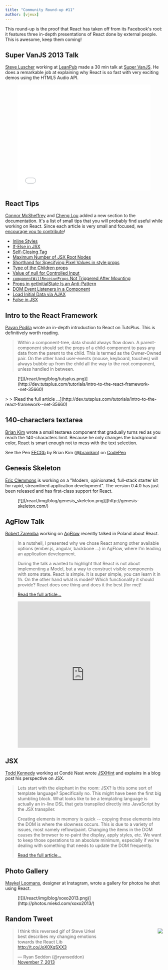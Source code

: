 ```yaml
---
title: "Community Round-up #11"
author: [vjeux]
---
```


This round-up is the proof that React has taken off from its Facebook's root: it features three in-depth presentations of React done by external people. This is awesome, keep them coming!

## Super VanJS 2013 Talk

[Steve Luscher](https://github.com/steveluscher) working at [LeanPub](https://leanpub.com/) made a 30 min talk at [Super VanJS](https://twitter.com/vanjs). He does a remarkable job at explaining why React is so fast with very exciting demos using the HTML5 Audio API.

<figure><iframe width="100%" height="338" src="//www.youtube-nocookie.com/embed/1OeXsL5mr4g" frameborder="0" allowfullscreen></iframe></figure>


## React Tips

[Connor McSheffrey](http://connormcsheffrey.com/) and [Cheng Lou](https://github.com/chenglou) added a new section to the documentation. It's a list of small tips that you will probably find useful while working on React. Since each article is very small and focused, we [encourage you to contribute](/react/tips/introduction.html)!

- [Inline Styles](/react/tips/inline-styles.html)
- [If-Else in JSX](/react/tips/if-else-in-JSX.html)
- [Self-Closing Tag](/react/tips/self-closing-tag.html)
- [Maximum Number of JSX Root Nodes](/react/tips/maximum-number-of-jsx-root-nodes.html)
- [Shorthand for Specifying Pixel Values in style props](/react/tips/style-props-value-px.html)
- [Type of the Children props](/react/tips/children-props-type.html)
- [Value of null for Controlled Input](/react/tips/controlled-input-null-value.html)
- [`componentWillReceiveProps` Not Triggered After Mounting](/react/tips/componentWillReceiveProps-not-triggered-after-mounting.html)
- [Props in getInitialState Is an Anti-Pattern](/react/tips/props-in-getInitialState-as-anti-pattern.html)
- [DOM Event Listeners in a Component](/react/tips/dom-event-listeners.html)
- [Load Initial Data via AJAX](/react/tips/initial-ajax.html)
- [False in JSX](/react/tips/false-in-jsx.html)


## Intro to the React Framework

[Pavan Podila](http://blog.pixelingene.com/) wrote an in-depth introduction to React on TutsPlus. This is definitively worth reading.

> Within a component-tree, data should always flow down. A parent-component should set the props of a child-component to pass any data from the parent to the child. This is termed as the Owner-Owned pair. On the other hand user-events (mouse, keyboard, touches) will always bubble up from the child all the way to the root component, unless handled in between.
<figure>[![](/react/img/blog/tutsplus.png)](http://dev.tutsplus.com/tutorials/intro-to-the-react-framework--net-35660)</figure>
>
> [Read the full article ...](http://dev.tutsplus.com/tutorials/intro-to-the-react-framework--net-35660)


## 140-characters textarea

[Brian Kim](https://github.com/brainkim) wrote a small textarea component that gradually turns red as you reach the 140-characters limit. Because he only changes the background color, React is smart enough not to mess with the text selection.

<p data-height="178" data-theme-id="0" data-slug-hash="FECGb" data-user="brainkim" data-default-tab="result" class='codepen'>See the Pen <a href='http://codepen.io/brainkim/pen/FECGb'>FECGb</a> by Brian Kim (<a href='http://codepen.io/brainkim'>@brainkim</a>) on <a href='http://codepen.io'>CodePen</a></p>
<script async src="//codepen.io/assets/embed/ei.js"></script>


## Genesis Skeleton

[Eric Clemmons](https://ericclemmons.github.io/) is working on a "Modern, opinionated, full-stack starter kit for rapid, streamlined application development". The version 0.4.0 has just been released and has first-class support for React.
<figure>[![](/react/img/blog/genesis_skeleton.png)](http://genesis-skeleton.com/)</figure>


## AgFlow Talk

[Robert Zaremba](http://rz.scale-it.pl/) working on [AgFlow](http://www.agflow.com/) recently talked in Poland about React.

> In a nutshell, I presented why we chose React among other available options (ember.js, angular, backbone ...) in AgFlow, where I’m leading an application development.
>
> During the talk a wanted to highlight that React is not about implementing a Model, but a way to construct visible components with some state. React is simple. It is super simple, you can learn it in 1h. On the other hand what is model? Which functionality it should provide? React does one thing and does it the best (for me)!
>
> [Read the full article...](http://rz.scale-it.pl/2013/10/20/frontend_components_in_react.html)

<figure><iframe src="https://docs.google.com/presentation/d/1JSFbjCuuexwOHCeHWBMNRIJdyfD2Z0ZQwX65WOWkfaI/embed?start=false" frameborder="0" width="100%" height="468" allowfullscreen="true" mozallowfullscreen="true" webkitallowfullscreen="true"> </iframe></figure>


## JSX

[Todd Kennedy](http://tck.io/) working at Cond&eacute; Nast wrote [JSXHint](https://github.com/CondeNast/JSXHint) and explains in a blog post his perspective on JSX.

> Lets start with the elephant in the room: JSX?
> Is this some sort of template language? Specifically no. This might have been the first big stumbling block. What looks like to be a templating language is actually an in-line DSL that gets transpiled directly into JavaScript by the JSX transpiler.
>
> Creating elements in memory is quick -- copying those elements into the DOM is where the slowness occurs. This is due to a variety of issues, most namely reflow/paint. Changing the items in the DOM causes the browser to re-paint the display, apply styles, etc. We want to keep those operations to an absolute minimum, especially if we're dealing with something that needs to update the DOM frequently.
>
> [Read the full article...](http://tck.io/posts/jsxhint_and_react.html)


## Photo Gallery

[Maykel Loomans](http://miekd.com/), designer at Instagram, wrote a gallery for photos he shot using React.
<figure>[![](/react/img/blog/xoxo2013.png)](http://photos.miekd.com/xoxo2013/)</figure>


## Random Tweet

<img src="/react/img/blog/steve_reverse.gif" style="float: right;" />
<div style="width: 320px;"><blockquote class="twitter-tweet"><p>I think this reversed gif of Steve Urkel best describes my changing emotions towards the React Lib <a href="http://t.co/JoX0XqSXX3">http://t.co/JoX0XqSXX3</a></p>&mdash; Ryan Seddon (@ryanseddon) <a href="https://twitter.com/ryanseddon/statuses/398572848802852864">November 7, 2013</a></blockquote></div>
